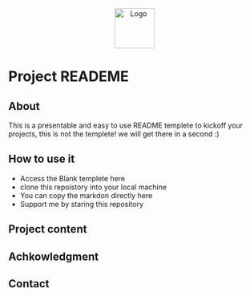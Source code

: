 <!--
* Thanks for reviewing my Project-README-Template! 
* 
* Read the comments for an easy step by step guide. Enjoy!
-->

<!--
* Logo Section 
* Insert an image URL in the <img> "src" attribute bellow. (line )
* Insert your github profile URL in the <a> ""href" attribute bellow (line )
-->

<div align="center">
    <a href="https://github.com/YousefIbrahimismail" target="_blank">
        <img src="" alt="Logo" width="80" height="80">
    </a>
</div>

# Project READEME <!-- Project title -->
## About
<!-- 
* information about the project keep it short and sweet
 -->
This is a presentable and easy to use README templete to kickoff your projects, this is not the templete! we will get there in a second :)

## How to use it 
- Access the Blank templete here <!-- add relative link to the blacnk tempelte dir -->
- clone this repoistory into your local machine <!-- add code here -->
- You can copy the markdon directly here <!-- add relative link to the markdon code block in markdown dir -->
- Support me by staring this repository <!-- add a realtive link  -->

## Project content <!-- add table of content here -->

## Achkowledgment <!-- add acknowledgments here -->

## Contact <!-- add contact here -->
